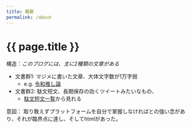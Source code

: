 ```yaml
---
title: 概要
permalink: /about
---
```


# {{ page.title }}

構造：*このブログには、主に2種類の文章がある*
- 文書群1: マジメに書いた文章、大体文字数が1万字弱
  - e.g. [令和推し論]({{site.baseurl}}/article/令和推し論)
- 文書群2: 駄文短文、長期保存の効くツイートみたいなもの、
  - [駄文短文一覧]({{site.baseurl}}/column)から見れる




意図：
取り敢えずプラットフォームを自分で掌握しなければとの強い念があり、それが臨界点に達し、そしてhtmlがあった。


